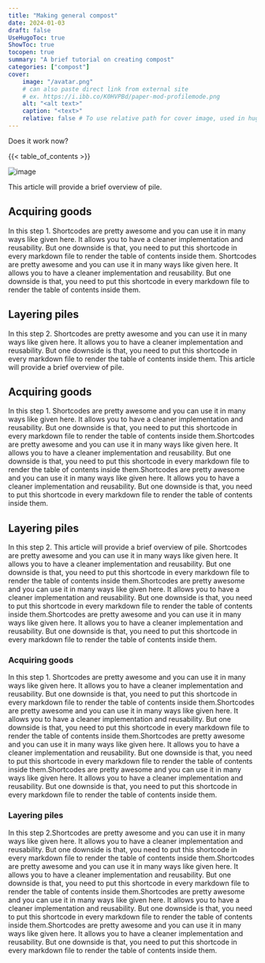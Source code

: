 ```yaml
---
title: "Making general compost"
date: 2024-01-03
draft: false
UseHugoToc: true
ShowToc: true
tocopen: true
summary: "A brief tutorial on creating compost"
categories: ["compost"]
cover:
    image: "/avatar.png"
    # can also paste direct link from external site
    # ex. https://i.ibb.co/K0HVPBd/paper-mod-profilemode.png
    alt: "<alt text>"
    caption: "<text>"
    relative: false # To use relative path for cover image, used in hugo Page-bundles
---
```

Does it work now?

{{< table_of_contents >}}


![image](/avatar.png#center)


This article will provide a brief overview of pile.
## Acquiring goods
In this step 1.
Shortcodes are pretty awesome and you can use it in many ways like given here. It allows you to have a cleaner implementation and reusability. But one downside is that, you need to put this shortcode in every markdown file to render the table of contents inside them.
Shortcodes are pretty awesome and you can use it in many ways like given here. It allows you to have a cleaner implementation and reusability. But one downside is that, you need to put this shortcode in every markdown file to render the table of contents inside them.

## Layering piles
In this step 2.
Shortcodes are pretty awesome and you can use it in many ways like given here. It allows you to have a cleaner implementation and reusability. But one downside is that, you need to put this shortcode in every markdown file to render the table of contents inside them.
This article will provide a brief overview of pile.

## Acquiring goods
In this step 1.
Shortcodes are pretty awesome and you can use it in many ways like given here. It allows you to have a cleaner implementation and reusability. But one downside is that, you need to put this shortcode in every markdown file to render the table of contents inside them.Shortcodes are pretty awesome and you can use it in many ways like given here. It allows you to have a cleaner implementation and reusability. But one downside is that, you need to put this shortcode in every markdown file to render the table of contents inside them.Shortcodes are pretty awesome and you can use it in many ways like given here. It allows you to have a cleaner implementation and reusability. But one downside is that, you need to put this shortcode in every markdown file to render the table of contents inside them.


## Layering piles
In this step 2.
This article will provide a brief overview of pile.
Shortcodes are pretty awesome and you can use it in many ways like given here. It allows you to have a cleaner implementation and reusability. But one downside is that, you need to put this shortcode in every markdown file to render the table of contents inside them.Shortcodes are pretty awesome and you can use it in many ways like given here. It allows you to have a cleaner implementation and reusability. But one downside is that, you need to put this shortcode in every markdown file to render the table of contents inside them.Shortcodes are pretty awesome and you can use it in many ways like given here. It allows you to have a cleaner implementation and reusability. But one downside is that, you need to put this shortcode in every markdown file to render the table of contents inside them.


### Acquiring goods
In this step 1.
Shortcodes are pretty awesome and you can use it in many ways like given here. It allows you to have a cleaner implementation and reusability. But one downside is that, you need to put this shortcode in every markdown file to render the table of contents inside them.Shortcodes are pretty awesome and you can use it in many ways like given here. It allows you to have a cleaner implementation and reusability. But one downside is that, you need to put this shortcode in every markdown file to render the table of contents inside them.Shortcodes are pretty awesome and you can use it in many ways like given here. It allows you to have a cleaner implementation and reusability. But one downside is that, you need to put this shortcode in every markdown file to render the table of contents inside them.Shortcodes are pretty awesome and you can use it in many ways like given here. It allows you to have a cleaner implementation and reusability. But one downside is that, you need to put this shortcode in every markdown file to render the table of contents inside them.


### Layering piles
In this step 2.Shortcodes are pretty awesome and you can use it in many ways like given here. It allows you to have a cleaner implementation and reusability. But one downside is that, you need to put this shortcode in every markdown file to render the table of contents inside them.Shortcodes are pretty awesome and you can use it in many ways like given here. It allows you to have a cleaner implementation and reusability. But one downside is that, you need to put this shortcode in every markdown file to render the table of contents inside them.Shortcodes are pretty awesome and you can use it in many ways like given here. It allows you to have a cleaner implementation and reusability. But one downside is that, you need to put this shortcode in every markdown file to render the table of contents inside them.Shortcodes are pretty awesome and you can use it in many ways like given here. It allows you to have a cleaner implementation and reusability. But one downside is that, you need to put this shortcode in every markdown file to render the table of contents inside them.